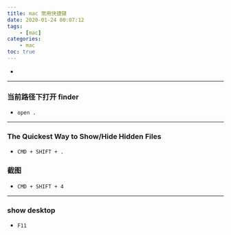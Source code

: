 ```yaml
---
title: mac 常用快捷键
date: 2020-01-24 00:07:12
tags:
    - [mac]
categories:
    - mac
toc: true
---
```


-

<!-- more -->

---

### 当前路径下打开 finder

-   `open .`

---

### The Quickest Way to Show/Hide Hidden Files

-   `CMD + SHIFT + .`

### 截图

-   `CMD + SHIFT + 4`

---

### show desktop

-   `F11`
